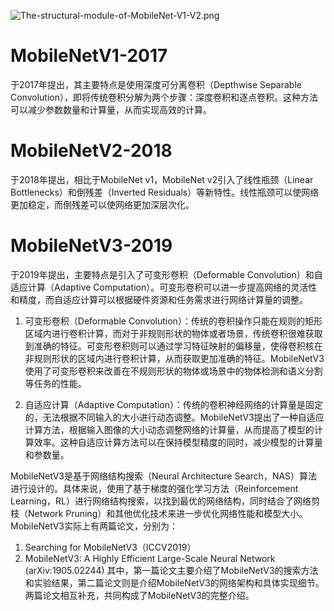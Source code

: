 


![The-structural-module-of-MobileNet-V1-V2.png](https://blog95.oss-cn-beijing.aliyuncs.com/CNN/The-structural-module-of-MobileNet-V1-V2.png)



# MobileNetV1-2017

于2017年提出，其主要特点是使用深度可分离卷积（Depthwise Separable Convolution），即将传统卷积分解为两个步骤：深度卷积和逐点卷积。这种方法可以减少参数数量和计算量，从而实现高效的计算。

# MobileNetV2-2018
于2018年提出，相比于MobileNet v1，MobileNet v2引入了线性瓶颈（Linear Bottlenecks）和倒残差（Inverted Residuals）等新特性。线性瓶颈可以使网络更加稳定，而倒残差可以使网络更加深层次化。

# MobileNetV3-2019
于2019年提出，主要特点是引入了可变形卷积（Deformable Convolution）和自适应计算（Adaptive Computation）。可变形卷积可以进一步提高网络的灵活性和精度，而自适应计算可以根据硬件资源和任务需求进行网络计算量的调整。

1.  可变形卷积（Deformable Convolution）：传统的卷积操作只能在规则的矩形区域内进行卷积计算，而对于非规则形状的物体或者场景，传统卷积很难获取到准确的特征。可变形卷积则可以通过学习特征映射的偏移量，使得卷积核在非规则形状的区域内进行卷积计算，从而获取更加准确的特征。MobileNetV3使用了可变形卷积来改善在不规则形状的物体或场景中的物体检测和语义分割等任务的性能。
    
2.  自适应计算（Adaptive Computation）：传统的卷积神经网络的计算量是固定的，无法根据不同输入的大小进行动态调整。MobileNetV3提出了一种自适应计算方法，根据输入图像的大小动态调整网络的计算量，从而提高了模型的计算效率。这种自适应计算方法可以在保持模型精度的同时，减少模型的计算量和参数量。

MobileNetV3是基于网络结构搜索（Neural Architecture Search，NAS）算法进行设计的。具体来说，使用了基于梯度的强化学习方法（Reinforcement Learning，RL）进行网络结构搜索，以找到最优的网络结构，同时结合了网络剪枝（Network Pruning）和其他优化技术来进一步优化网络性能和模型大小。
MobileNetV3实际上有两篇论文，分别为：
1.  Searching for MobileNetV3（ICCV2019）
2.  MobileNetV3: A Highly Efficient Large-Scale Neural Network (arXiv:1905.02244)
其中，第一篇论文主要介绍了MobileNetV3的搜索方法和实验结果，第二篇论文则是介绍MobileNetV3的网络架构和具体实现细节。两篇论文相互补充，共同构成了MobileNetV3的完整介绍。
